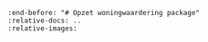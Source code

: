 ```{include} ../../README.md
:end-before: "# Opzet woningwaardering package"
:relative-docs: ..
:relative-images:
```
